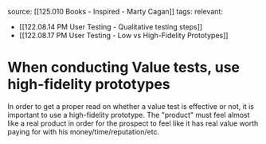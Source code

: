 source: [[125.010 Books - Inspired - Marty Cagan]]
tags:
relevant:
- [[122.08.14 PM User Testing - Qualitative testing steps]]
- [[122.08.17 PM User Testing - Low vs High-Fidelity Prototypes]]

# When conducting Value tests, use high-fidelity prototypes

In order to get a proper read on whether a value test is effective or not, it is important to use a high-fidelity prototype. The "product" must feel almost like a real product in order for the prospect to feel like it has real value worth paying for with his money/time/reputation/etc.

